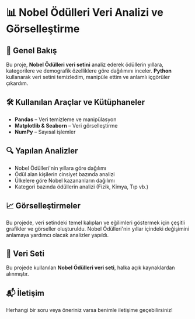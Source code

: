 # 📊 Nobel Ödülleri Veri Analizi ve Görselleştirme  

## 📌 Genel Bakış  
Bu proje, **Nobel Ödülleri veri setini** analiz ederek ödüllerin yıllara, kategorilere ve demografik özelliklere göre dağılımını inceler. **Python** kullanarak veri setini temizledim, manipüle ettim ve anlamlı içgörüler çıkardım.  

## 🛠 Kullanılan Araçlar ve Kütüphaneler  
- **Pandas** – Veri temizleme ve manipülasyon  
- **Matplotlib & Seaborn** – Veri görselleştirme  
- **NumPy** – Sayısal işlemler  

## 🔍 Yapılan Analizler  
- Nobel Ödülleri'nin yıllara göre dağılımı  
- Ödül alan kişilerin cinsiyet bazında analizi  
- Ülkelere göre Nobel kazananların dağılımı  
- Kategori bazında ödüllerin analizi (Fizik, Kimya, Tıp vb.)  

## 📈 Görselleştirmeler  
Bu projede, veri setindeki temel kalıpları ve eğilimleri göstermek için çeşitli grafikler ve görseller oluşturuldu. Nobel Ödülleri'nin yıllar içindeki değişimini anlamaya yardımcı olacak analizler yapıldı.  

## 📂 Veri Seti  
Bu projede kullanılan **Nobel Ödülleri veri seti**, halka açık kaynaklardan alınmıştır.  

## 📬 İletişim  
Herhangi bir soru veya öneriniz varsa benimle iletişime geçebilirsiniz!  
